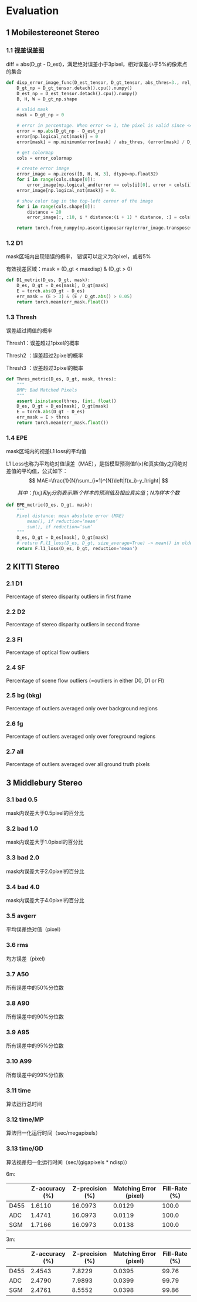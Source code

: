 # Evaluation

## 1 Mobilestereonet Stereo

### 1.1 视差误差图

diff = abs(D_gt - D_est)，满足绝对误差小于3pixel，相对误差小于5%的像素点的集合

```python
def disp_error_image_func(D_est_tensor, D_gt_tensor, abs_thres=3., rel_thres=0.05, dilate_radius=1):
    D_gt_np = D_gt_tensor.detach().cpu().numpy()
    D_est_np = D_est_tensor.detach().cpu().numpy()
    B, H, W = D_gt_np.shape

    # valid mask
    mask = D_gt_np > 0

    # error in percentage. When error <= 1, the pixel is valid since <= 3px & 5%
    error = np.abs(D_gt_np - D_est_np)
    error[np.logical_not(mask)] = 0
    error[mask] = np.minimum(error[mask] / abs_thres, (error[mask] / D_gt_np[mask]) / rel_thres)

    # get colormap
    cols = error_colormap

    # create error image
    error_image = np.zeros([B, H, W, 3], dtype=np.float32)
    for i in range(cols.shape[0]):
        error_image[np.logical_and(error >= cols[i][0], error < cols[i][1])] = cols[i, 2:]
    error_image[np.logical_not(mask)] = 0.

    # show color tag in the top-left corner of the image
    for i in range(cols.shape[0]):
        distance = 20
        error_image[:, :10, i * distance:(i + 1) * distance, :] = cols[i, 2:]

    return torch.from_numpy(np.ascontiguousarray(error_image.transpose([0, 3, 1, 2])))
```

### 1.2 D1

mask区域内出现错误的概率， 错误可以定义为3pixel，或者5%

有效视差区域：mask = (D_gt < maxdisp) & (D_gt > 0)

```python
def D1_metric(D_es, D_gt, mask):
    D_es, D_gt = D_es[mask], D_gt[mask]
    E = torch.abs(D_gt - D_es)
    err_mask = (E > 3) & (E / D_gt.abs() > 0.05)
    return torch.mean(err_mask.float())
```

### 1.3 Thresh

误差超过阈值的概率

Thresh1：误差超过1pixel的概率

Thresh2 ：误差超过2pixel的概率

Thresh3 ：误差超过3pixel的概率

```python
def Thres_metric(D_es, D_gt, mask, thres):
    """
    BMP: Bad Matched Pixels
    """
    assert isinstance(thres, (int, float))
    D_es, D_gt = D_es[mask], D_gt[mask]
    E = torch.abs(D_gt - D_es)
    err_mask = E > thres
    return torch.mean(err_mask.float())
```

### 1.4 EPE 

mask区域内的视差L1 loss的平均值

L1 Loss也称为平均绝对值误差（MAE），是指模型预测值f(x)和真实值y之间绝对差值的平均值，公式如下：
$$
MAE=\frac{1}{N}\sum_{i=1}^{N}\left|f(x_i)-y_i\right|
$$

$$
其中：
f(x_i)和y_i分别表示第i个样本的预测值及相应真实值；
N为样本个数
$$

```python
def EPE_metric(D_es, D_gt, mask):
    """
    Pixel distance: mean absolute error (MAE)
        mean(), if reduction=‘mean’
        sum(), if reduction=‘sum’
    """
    D_es, D_gt = D_es[mask], D_gt[mask]
    # return F.l1_loss(D_es, D_gt, size_average=True) -> mean() in older version of PyTorch
    return F.l1_loss(D_es, D_gt, reduction='mean')
```

## 2 KITTI Stereo

### 2.1 D1

Percentage of stereo disparity outliers in first frame

### 2.2 D2

Percentage of stereo disparity outliers in second frame

### 2.3 FI

Percentage of optical flow outliers

### 2.4 SF

Percentage of scene flow outliers (=outliers in either D0, D1 or Fl)

### 2.5 bg (bkg)

Percentage of outliers averaged only over background regions

### 2.6 fg

Percentage of outliers averaged only over foreground regions

### 2.7 all

Percentage of outliers averaged over all ground truth pixels



## 3 Middlebury Stereo

### 3.1 bad 0.5

mask内误差大于0.5pixel的百分比

### 3.2 bad 1.0

mask内误差大于1.0pixel的百分比

### 3.3 bad 2.0

mask内误差大于2.0pixel的百分比

### 3.4 bad 4.0

mask内误差大于4.0pixel的百分比

### 3.5 avgerr

平均误差绝对值（pixel）

### 3.6 rms

均方误差（pixel)

### 3.7 A50

所有误差中的50%分位数

### 3.8 A90

所有误差中的90%分位数

### 3.9 A95

所有误差中的95%分位数

### 3.10 A99

所有误差中的99%分位数

### 3.11 time

算法运行总时间

### 3.12 time/MP

算法归一化运行时间（sec/megapixels）

### 3.13 time/GD

算法视差归一化运行时间（sec/(gigapixels * ndisp)）

6m:

|      | Z-accuracy (%) | Z-precision (%) | Matching Error (pixel) | Fill-Rate (%) |
| ---- | -------------- | --------------- | ---------------------- | ------------- |
| D455 | 1.6110         | 16.0973         | 0.0129                 | 100.0         |
| ADC  | 1.4741         | 16.0973         | 0.0119                 | 100.0         |
| SGM  | 1.7166         | 16.0973         | 0.0138                 | 100.0         |

3m:

|      | Z-accuracy (%) | Z-precision (%) | Matching Error (pixel) | Fill-Rate (%) |
| ---- | -------------- | --------------- | ---------------------- | ------------- |
| D455 | 2.4543         | 7.8229          | 0.0395                 | 99.76         |
| ADC  | 2.4790         | 7.9893          | 0.0399                 | 99.79         |
| SGM  | 2.4761         | 8.5552          | 0.0398                 | 99.86         |